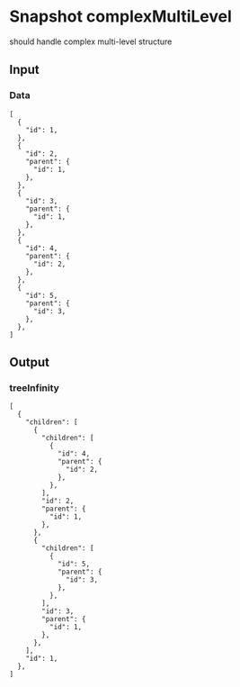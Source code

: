 # Snapshot complexMultiLevel

should handle complex multi-level structure

## Input

### Data
```json5
[
  {
    "id": 1,
  },
  {
    "id": 2,
    "parent": {
      "id": 1,
    },
  },
  {
    "id": 3,
    "parent": {
      "id": 1,
    },
  },
  {
    "id": 4,
    "parent": {
      "id": 2,
    },
  },
  {
    "id": 5,
    "parent": {
      "id": 3,
    },
  },
]
```

## Output

### treeInfinity
```json5
[
  {
    "children": [
      {
        "children": [
          {
            "id": 4,
            "parent": {
              "id": 2,
            },
          },
        ],
        "id": 2,
        "parent": {
          "id": 1,
        },
      },
      {
        "children": [
          {
            "id": 5,
            "parent": {
              "id": 3,
            },
          },
        ],
        "id": 3,
        "parent": {
          "id": 1,
        },
      },
    ],
    "id": 1,
  },
]
```